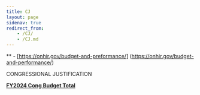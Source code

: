 ```yaml
---
title: CJ
layout: page
sidenav: true
redirect_from:
    - /CJ/
    - /CJ.md
--- 
```

** - [https://onhir.gov/budget-and-preformance/] (https://onhir.gov/budget-and-performance/)

CONGRESSIONAL JUSTIFICATION

[**FY2024 Cong Budget Total**]({{site.baseurl}}/assets/documents/CJ/FY2024-Cong-Budget-Total.pdf)
